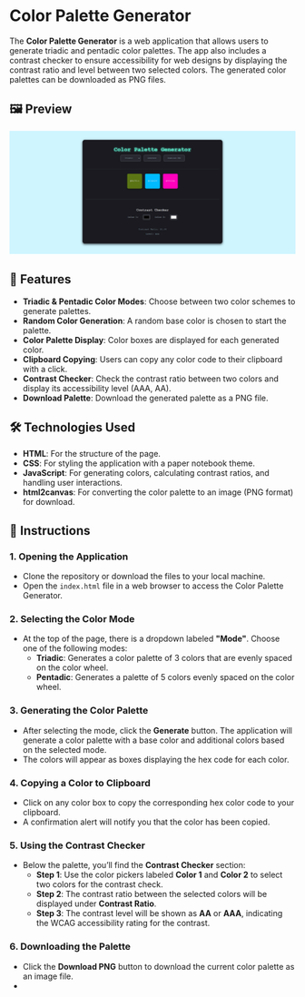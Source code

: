 # Color Palette Generator

The **Color Palette Generator** is a web application that allows users to generate triadic and pentadic color palettes. The app also includes a contrast checker to ensure accessibility for web designs by displaying the contrast ratio and level between two selected colors. The generated color palettes can be downloaded as PNG files.

## 🖼️ Preview
![Color Palette Generator Screenshot](cpg.png)  

## 🚀 Features
- **Triadic & Pentadic Color Modes**: Choose between two color schemes to generate palettes.
- **Random Color Generation**: A random base color is chosen to start the palette.
- **Color Palette Display**: Color boxes are displayed for each generated color.
- **Clipboard Copying**: Users can copy any color code to their clipboard with a click.
- **Contrast Checker**: Check the contrast ratio between two colors and display its accessibility level (AAA, AA).
- **Download Palette**: Download the generated palette as a PNG file.
  
## 🛠️ Technologies Used
- **HTML**: For the structure of the page.
- **CSS**: For styling the application with a paper notebook theme.
- **JavaScript**: For generating colors, calculating contrast ratios, and handling user interactions.
- **html2canvas**: For converting the color palette to an image (PNG format) for download.

## 📜 Instructions

### 1. **Opening the Application**
- Clone the repository or download the files to your local machine.
- Open the `index.html` file in a web browser to access the Color Palette Generator.

### 2. **Selecting the Color Mode**
- At the top of the page, there is a dropdown labeled **"Mode"**. Choose one of the following modes:
  - **Triadic**: Generates a color palette of 3 colors that are evenly spaced on the color wheel.
  - **Pentadic**: Generates a palette of 5 colors evenly spaced on the color wheel.

### 3. **Generating the Color Palette**
- After selecting the mode, click the **Generate** button. The application will generate a color palette with a base color and additional colors based on the selected mode.
- The colors will appear as boxes displaying the hex code for each color.

### 4. **Copying a Color to Clipboard**
- Click on any color box to copy the corresponding hex color code to your clipboard.
- A confirmation alert will notify you that the color has been copied.

### 5. **Using the Contrast Checker**
- Below the palette, you’ll find the **Contrast Checker** section:
  - **Step 1**: Use the color pickers labeled **Color 1** and **Color 2** to select two colors for the contrast check.
  - **Step 2**: The contrast ratio between the selected colors will be displayed under **Contrast Ratio**.
  - **Step 3**: The contrast level will be shown as **AA** or **AAA**, indicating the WCAG accessibility rating for the contrast.

### 6. **Downloading the Palette**
- Click the **Download PNG** button to download the current color palette as an image file.
- 
